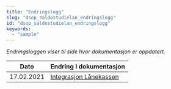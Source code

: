 ```yaml
---
title: "Endringslogg"
slug: "dsop_saldostudielan_endringslogg"
id: "dsop_saldostudielan_endringslogg"
keywords:
  - "sample"
---
```


*Endringsloggen viser til side hvor dokumentasjon er oppdatert.*

| Dato        | Endring i dokumentasjon |
|-------------| ------------------------|
|17.02.2021  |[Integrasjon Lånekassen](https:/dokumentasjon.dsop.no/dsop_saldostudielan_integrasjonLanekassen.html#endringslogg)





